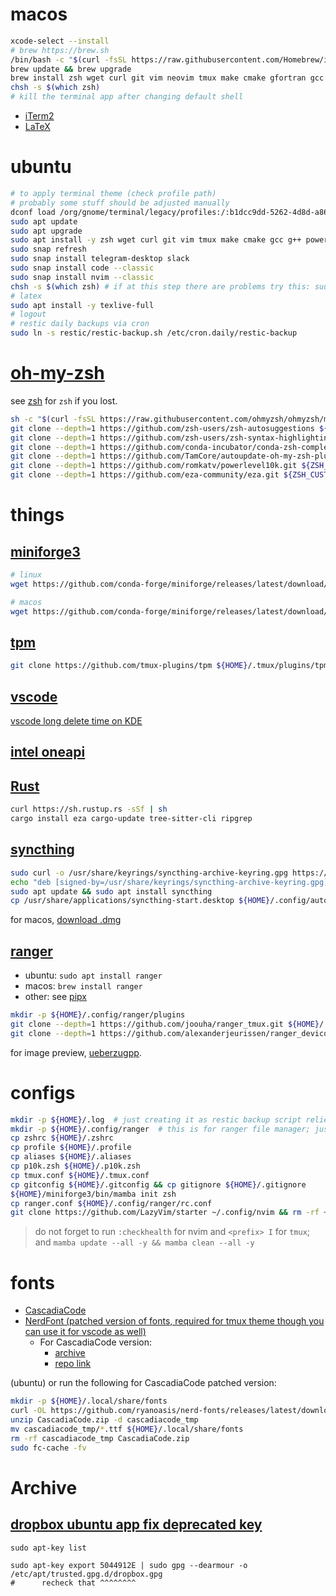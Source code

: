 # macos
```bash
xcode-select --install
# brew https://brew.sh
/bin/bash -c "$(curl -fsSL https://raw.githubusercontent.com/Homebrew/install/HEAD/install.sh)"
brew update && brew upgrade
brew install zsh wget curl git vim neovim tmux make cmake gfortran gcc g++
chsh -s $(which zsh)
# kill the terminal app after changing default shell
```
* [iTerm2](https://iterm2.com)
* [LaTeX](http://www.tug.org/mactex/)


# ubuntu
```bash
# to apply terminal theme (check profile path)
# probably some stuff should be adjusted manually
dconf load /org/gnome/terminal/legacy/profiles:/:b1dcc9dd-5262-4d8d-a863-c897e6d979b9/ < terminal_themes/breeze.dconf
sudo apt update
sudo apt upgrade
sudo apt install -y zsh wget curl git vim tmux make cmake gcc g++ powerline fonts-powerline gfortran gnome-tweaks gdu restic
sudo snap refresh
sudo snap install telegram-desktop slack
sudo snap install code --classic
sudo snap install nvim --classic
chsh -s $(which zsh) # if at this step there are problems try this: sudo usermod -s /usr/bin/zsh $(whoami)
# latex
sudo apt install -y texlive-full
# logout
# restic daily backups via cron
sudo ln -s restic/restic-backup.sh /etc/cron.daily/restic-backup
```

# [oh-my-zsh](https://github.com/ohmyzsh/ohmyzsh#basic-installation)
see [zsh](https://github.com/ohmyzsh/ohmyzsh/wiki/Installing-ZSH) for `zsh` if you lost.
```bash
sh -c "$(curl -fsSL https://raw.githubusercontent.com/ohmyzsh/ohmyzsh/master/tools/install.sh)"
git clone --depth=1 https://github.com/zsh-users/zsh-autosuggestions ${ZSH_CUSTOM:-$HOME/.oh-my-zsh/custom}/plugins/zsh-autosuggestions
git clone --depth=1 https://github.com/zsh-users/zsh-syntax-highlighting.git ${ZSH_CUSTOM:-$HOME/.oh-my-zsh/custom}/plugins/zsh-syntax-highlighting
git clone --depth=1 https://github.com/conda-incubator/conda-zsh-completion.git ${ZSH_CUSTOM:-$HOME/.oh-my-zsh/custom}/plugins/conda-zsh-completion
git clone --depth=1 https://github.com/TamCore/autoupdate-oh-my-zsh-plugins ${ZSH_CUSTOM:-$HOME/.oh-my-zsh/custom}/plugins/autoupdate
git clone --depth=1 https://github.com/romkatv/powerlevel10k.git ${ZSH_CUSTOM:-$HOME/.oh-my-zsh/custom}/themes/powerlevel10k
git clone --depth=1 https://github.com/eza-community/eza.git ${ZSH_CUSTOM:-$HOME/.oh-my-zsh/custom}/eza
```


# things
## [miniforge3](https://github.com/conda-forge/miniforge#miniforge3)
```bash 
# linux
wget https://github.com/conda-forge/miniforge/releases/latest/download/Miniforge3-Linux-x86_64.sh
```
```bash
# macos
wget https://github.com/conda-forge/miniforge/releases/latest/download/Miniforge3-MacOSX-x86_64.sh
```

## [tpm](https://github.com/tmux-plugins/tpm)
```bash
git clone https://github.com/tmux-plugins/tpm ${HOME}/.tmux/plugins/tpm
```

## [vscode](https://code.visualstudio.com)
[vscode long delete time on KDE](https://jamezrin.name/fix-visual-studio-code-freezing-when-deleting)

## [intel oneapi](https://software.intel.com/content/www/us/en/develop/tools/oneapi/all-toolkits.html)

## [Rust](https://doc.rust-lang.org/cargo/getting-started/installation.html)
```bash
curl https://sh.rustup.rs -sSf | sh
cargo install eza cargo-update tree-sitter-cli ripgrep
```

## [syncthing](https://syncthing.net/downloads)
```bash
sudo curl -o /usr/share/keyrings/syncthing-archive-keyring.gpg https://syncthing.net/release-key.gpg
echo "deb [signed-by=/usr/share/keyrings/syncthing-archive-keyring.gpg] https://apt.syncthing.net/ syncthing stable" | sudo tee /etc/apt/sources.list.d/syncthing.list
sudo apt update && sudo apt install syncthing
cp /usr/share/applications/syncthing-start.desktop ${HOME}/.config/autostart
```
for macos, [download .dmg](https://github.com/syncthing/syncthing-macos/releases)

## [ranger](https://github.com/ranger/ranger/tree/master)
* ubuntu: ```sudo apt install ranger```
* macos: ```brew install ranger```
* other: see [pipx](https://github.com/ranger/ranger/tree/master#installing)

```bash
mkdir -p ${HOME}/.config/ranger/plugins
git clone --depth=1 https://github.com/joouha/ranger_tmux.git ${HOME}/.config/ranger/plugins
git clone --depth=1 https://github.com/alexanderjeurissen/ranger_devicons.git ${HOME}/.config/ranger/plugins
```

for image preview, [ueberzugpp](https://github.com/jstkdng/ueberzugpp).


# configs
```bash
mkdir -p ${HOME}/.log  # just creating it as restic backup script relies on it
mkdir -p ${HOME}/.config/ranger  # this is for ranger file manager; just to be sure it exists
cp zshrc ${HOME}/.zshrc
cp profile ${HOME}/.profile
cp aliases ${HOME}/.aliases
cp p10k.zsh ${HOME}/.p10k.zsh
cp tmux.conf ${HOME}/.tmux.conf
cp gitconfig ${HOME}/.gitconfig && cp gitignore ${HOME}/.gitignore
${HOME}/miniforge3/bin/mamba init zsh
cp ranger.conf ${HOME}/.config/ranger/rc.conf
git clone https://github.com/LazyVim/starter ~/.config/nvim && rm -rf ~/.config/nvim/.git  # yep, it is lazyvim
```
> do not forget to run `:checkhealth` for nvim
> and `<prefix> I` for `tmux`;
> and `mamba update --all -y && mamba clean --all -y`


# fonts
* [CascadiaCode](https://github.com/microsoft/cascadia-code)
* [NerdFont (patched version of fonts, required for tmux theme though you can use it for vscode as well)](https://github.com/ryanoasis/nerd-fonts)
  * For CascadiaCode version:
    * [archive](https://github.com/ryanoasis/nerd-fonts/releases/latest)
    * [repo link](https://github.com/ryanoasis/nerd-fonts/tree/master/patched-fonts/CascadiaCode)

(ubuntu) or run the following for CascadiaCode patched version:
```bash
mkdir -p ${HOME}/.local/share/fonts
curl -OL https://github.com/ryanoasis/nerd-fonts/releases/latest/download/CascadiaCode.zip
unzip CascadiaCode.zip -d cascadiacode_tmp
mv cascadiacode_tmp/*.ttf ${HOME}/.local/share/fonts
rm -rf cascadiacode_tmp CascadiaCode.zip
sudo fc-cache -fv
```


# Archive
## [dropbox ubuntu app fix deprecated key](https://itsfoss.com/key-is-stored-in-legacy-trusted-gpg/)
`sudo apt-key list`
```
sudo apt-key export 5044912E | sudo gpg --dearmour -o /etc/apt/trusted.gpg.d/dropbox.gpg
#      recheck that ^^^^^^^^
```

